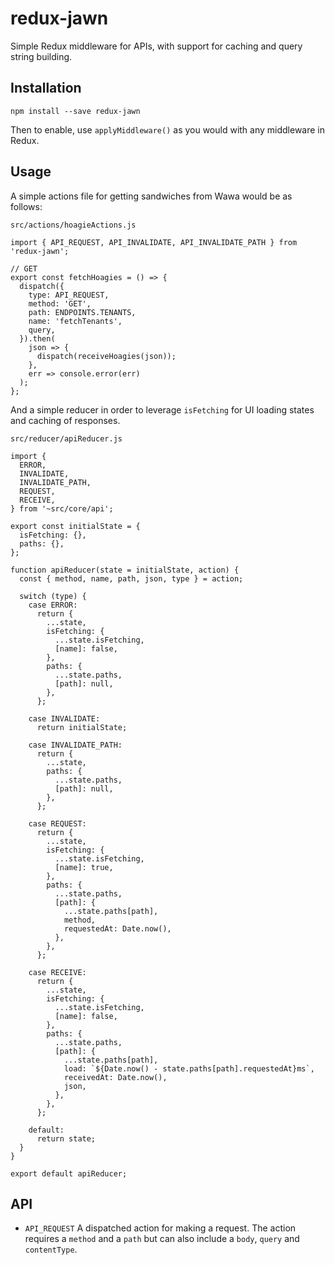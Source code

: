 # redux-jawn
Simple Redux middleware for APIs, with support for caching and query string building.

## Installation
```
npm install --save redux-jawn
```

Then to enable, use `applyMiddleware()` as you would with any middleware in Redux.

## Usage

A simple actions file for getting sandwiches from Wawa would be as follows:

`src/actions/hoagieActions.js`

```
import { API_REQUEST, API_INVALIDATE, API_INVALIDATE_PATH } from 'redux-jawn';

// GET
export const fetchHoagies = () => {
  dispatch({
    type: API_REQUEST,
    method: 'GET',
    path: ENDPOINTS.TENANTS,
    name: 'fetchTenants',
    query,
  }).then(
    json => {
      dispatch(receiveHoagies(json));
    },
    err => console.error(err)
  );
};
```

And a simple reducer in order to leverage `isFetching` for UI loading states and caching of responses.

`src/reducer/apiReducer.js`

```
import {
  ERROR,
  INVALIDATE,
  INVALIDATE_PATH,
  REQUEST,
  RECEIVE,
} from '~src/core/api';

export const initialState = {
  isFetching: {},
  paths: {},
};

function apiReducer(state = initialState, action) {
  const { method, name, path, json, type } = action;

  switch (type) {
    case ERROR:
      return {
        ...state,
        isFetching: {
          ...state.isFetching,
          [name]: false,
        },
        paths: {
          ...state.paths,
          [path]: null,
        },
      };

    case INVALIDATE:
      return initialState;

    case INVALIDATE_PATH:
      return {
        ...state,
        paths: {
          ...state.paths,
          [path]: null,
        },
      };

    case REQUEST:
      return {
        ...state,
        isFetching: {
          ...state.isFetching,
          [name]: true,
        },
        paths: {
          ...state.paths,
          [path]: {
            ...state.paths[path],
            method,
            requestedAt: Date.now(),
          },
        },
      };

    case RECEIVE:
      return {
        ...state,
        isFetching: {
          ...state.isFetching,
          [name]: false,
        },
        paths: {
          ...state.paths,
          [path]: {
            ...state.paths[path],
            load: `${Date.now() - state.paths[path].requestedAt}ms`,
            receivedAt: Date.now(),
            json,
          },
        },
      };

    default:
      return state;
  }
}

export default apiReducer;
```

## API

- `API_REQUEST`
A dispatched action for making a request. The action requires a `method` and a `path` but can also include a `body`, `query` and `contentType`.

